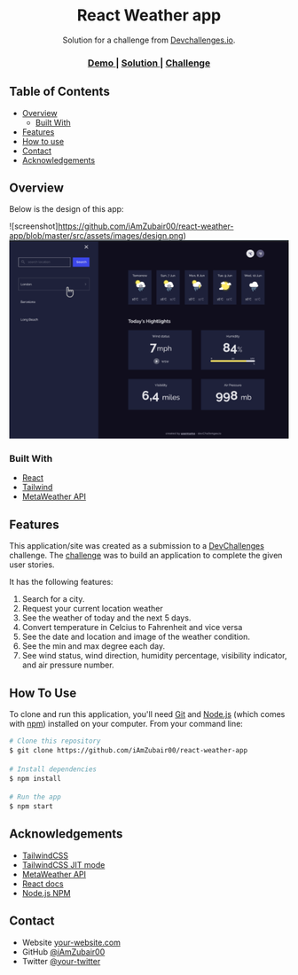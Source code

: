 <!-- Please update value in the {}  -->

<h1 align="center">React Weather app</h1>

<div align="center">
   Solution for a challenge from  <a href="https://devchallenges.io" target="_blank">Devchallenges.io</a>.
</div>

<div align="center">
  <h3>
    <a href="https://weather-app-react-byzubair.vercel.app">
      Demo
    </a>
    <span> | </span>
    <a href="https://github.com/iAmZubair00/react-weather-app">
      Solution
    </a>
    <span> | </span>
    <a href="https://devchallenges.io/challenges/mM1UIenRhK808W8qmLWv">
      Challenge
    </a>
  </h3>
</div>

<!-- TABLE OF CONTENTS -->

## Table of Contents

- [Overview](#overview)
  - [Built With](#built-with)
- [Features](#features)
- [How to use](#how-to-use)
- [Contact](#contact)
- [Acknowledgements](#acknowledgements)

<!-- OVERVIEW -->

## Overview

Below is the design of this app:

![screenshot]https://github.com/iAmZubair00/react-weather-app/blob/master/src/assets/images/design.png)
![screenshot](https://github.com/iAmZubair00/react-weather-app/blob/master/src/assets/images/design2.png)


### Built With

<!-- This section should list any major frameworks that you built your project using. Here are a few examples.-->

- [React](https://reactjs.org/)
- [Tailwind](https://tailwindcss.com/)
- [MetaWeather API](https://www.metaweather.com/api/)

## Features

<!-- List the features of your application or follow the template. Don't share the figma file here :) -->

This application/site was created as a submission to a [DevChallenges](https://devchallenges.io/challenges) challenge. The [challenge](https://devchallenges.io/challenges/mM1UIenRhK808W8qmLWv) was to build an application to complete the given user stories.

It has the following features:
1. Search for a city.
2. Request your current location weather
3. See the weather of today and the next 5 days.
4. Convert temperature in Celcius to Fahrenheit and vice versa
5. See the date and location and image of the weather condition.
6. See the min and max degree each day.
7. See wind status, wind direction, humidity percentage, visibility indicator, and air pressure number.

## How To Use

<!-- Example: -->

To clone and run this application, you'll need [Git](https://git-scm.com) and [Node.js](https://nodejs.org/en/download/) (which comes with [npm](http://npmjs.com)) installed on your computer. From your command line:

```bash
# Clone this repository
$ git clone https://github.com/iAmZubair00/react-weather-app

# Install dependencies
$ npm install

# Run the app
$ npm start
```

## Acknowledgements

<!-- This section should list any articles or add-ons/plugins that helps you to complete the project. This is optional but it will help you in the future. For example: -->

- [TailwindCSS](https://tailwindcss.com)
- [TailwindCSS JIT mode](https://tailwindcss.com/docs/just-in-time-mode)
- [MetaWeather API](https://www.metaweather.com/api/)
- [React docs](https://reactjs.org)
- [Node.js NPM](https://nodejs.org/)

## Contact

- Website [your-website.com](https://{your-web-site-link})
- GitHub [@iAmZubair00](https://{github.com/iAmZubair00})
- Twitter [@your-twitter](https://{twitter.com/your-username})
